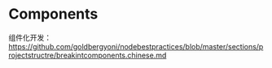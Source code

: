 # Components

组件化开发：https://github.com/goldbergyoni/nodebestpractices/blob/master/sections/projectstructre/breakintcomponents.chinese.md
